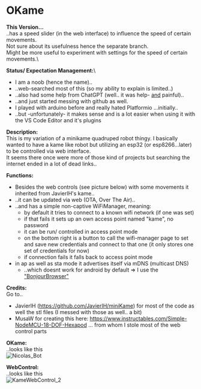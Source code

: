 # OKame

**This Version...**\
..has a speed slider (in the web interface) to influence the speed of certain movements.\
Not sure about its usefulness hence the separate branch.\
Might be more useful to experiment with settings for the speed of certain movements.\


**Status/ Expectation Management:**\
 - I am a noob (hence the name)..
 - ..web-searched most of this (so my ability to explain is limited..)
 - ..also had some help from ChatGPT (well.. it was help- <ins>and</ins> painful)..
 - ..and just started messing with github as well.
 - I played with arduino before and really hated Platformio ...initially..
 - ..but -unfortunately- it makes sense and is a lot easier when using it with the VS Code Editor and it's plugins
   

**Description:**\
This is my variation of a minikame quadruped robot thingy.
I basically wanted to have a kame like robot but utilizing an esp32 (or esp8266...later) to be controlled via web interface.\
It seems there once were more of those kind of projects but searching the internet ended in a lot of dead links..

**Functions:**
 - Besides the web controls (see picture below) with some movements it inherited from JavierIH's kame..
 - ..it can be updated via web (OTA, Over The Air)..
 - ..and has a simple non-captive WiFiManager, meaning:
   + by default it tries to connect to a known wifi network (if one was set)
   + if that fails it sets up an own access point named "kame", no password
   + it can be run/ controlled in access point mode
   + on the bottom right is a button to call the wifi-manager page to set and save new credentials and connect to that one (it only stores one set of credentials for now)
   + if connection fails it falls back to access point mode
- in ap as well as sta mode it advertises itself via mDNS (multicast DNS)
  + ..which doesnt work for android by default => I use the ["BonjourBrowser"](https://play.google.com/store/apps/details?id=de.wellenvogel.bonjourbrowser)

**Credits:**\
Go to.. 
 - JavierIH (https://github.com/JavierIH/miniKame) for most of the code as well the stl files (I messed with those as well.. a bit)
 - MusaW for creating this here: https://www.instructables.com/Simple-NodeMCU-18-DOF-Hexapod ... from whom I stole most of the web control parts


**OKame:**\
..looks like this\
![Nicolas_Bot](https://github.com/n00B17/OKame/assets/46864870/b2c25fa0-bac4-4f04-9b8c-c9d57355643a)



**WebControl:**\
..looks like this\
![KameWebControl_2](https://github.com/n00B17/OKame/assets/46864870/5293d561-6968-4506-a97c-cfb61d3332c4)
